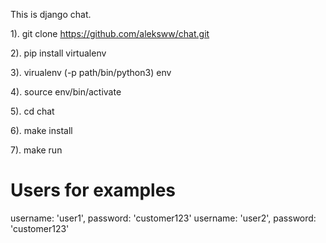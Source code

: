 This is django chat.


1). git clone https://github.com/aleksww/chat.git

2). pip install virtualenv

3). virualenv (-p path/bin/python3) env

4). source env/bin/activate

5). cd chat

6). make install

7). make run


# Users for examples
username: 'user1', password: 'customer123'
username: 'user2', password: 'customer123'

